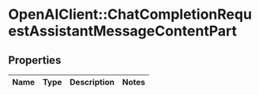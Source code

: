 # OpenAIClient::ChatCompletionRequestAssistantMessageContentPart

## Properties
Name | Type | Description | Notes
------------ | ------------- | ------------- | -------------

